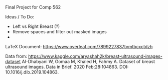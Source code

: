 Final Project for Comp 562

Ideas / To Do:
* Left vs Right Breast (?)
* Remove spaces and filter out masked images
* 

LaTeX Document: https://www.overleaf.com/7899227837tvmtbcxctdzh

Data from: 
https://www.kaggle.com/aryashah2k/breast-ultrasound-images-dataset
Al-Dhabyani W, Gomaa M, Khaled H, Fahmy A. Dataset of breast ultrasound images. Data in Brief. 2020 Feb;28:104863. DOI: 10.1016/j.dib.2019.104863.

